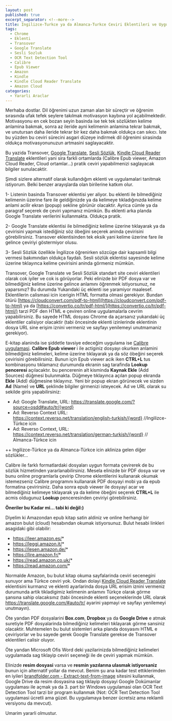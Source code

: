 ```yaml
---
layout: post
published: true
excerpt_separator: <!--more-->
title: Ingilizce-Turkce ya da Almanca-Turkce Ceviri Eklentileri ve Uygulamalari
tags:
  - Chrome
  - Eklenti
  - Transover
  - Google Translate
  - Sesli Sozluk
  - OCR Text Detection Tool
  - Calibre
  - Epub Viewer
  - Amazon
  - Kindle
  - Kindle Cloud Reader Translate
  - Amazon Cloud
categories:
  - Yararli Araclar
---
```

Merhaba dostlar. Dil öğrenimi uzun zaman alan bir süreçtir ve öğrenim sırasında ufak tefek seylere takılmak motivasyon kaybına yol açabilmektedir. Motivasyonu en cek bozan seyin basinda ise tek tek sözlükten kelime anlamina bakmak, sonra az ileride ayni kelimenin anlamina tekrar bakmak, ve unutursan daha ileride tekrar bir kez daha bakmak oldukça can sıkıcı. Iste bu yüzden bu ceviri sürecini asgari düzeye indirmek dil öğrenimi sirasinda oldukça motivasyonunuzun artmasini saglayacaktir.

Bu yazida Transover, [Google Translate](https://chrome.google.com/webstore/detail/google-translate/aapbdbdomjkkjkaonfhkkikfgjllcleb/), [Sesli Sözlük](https://chrome.google.com/webstore/detail/sesli-s%C3%B6zl%C3%BCk-dictionary/onboincchibngddijgpjgjllofjceifa), [Kindle Cloud Reader Translate](https://chrome.google.com/webstore/detail/kindle-cloud-reader-trans/ipalacjfeejceeogpnfaijpadginmfhk) eklentileri yani sira farkli ortamlarda (Calibre Epub viewer, Amazon Cloud Reader, Cloud ortamlar...) pratik ceviri yapabilmenizi saglayacak bilgiler sunulacaktir.

Şimdi sizlere alternatif olarak kullandığım eklenti ve uygulamalari tanitmak istiyorum. Belki benzer arayışlarda olan birilerine katkım olur.

<!--more-->

1- Listenin basinda Transover eklentisi yer aliyor. bu eklenti ile bilmediğiniz kelimenin üzerine fare ile geldiğinizde ya da kelimeye tıkladığınızda kelime anlami acilir ekran (popup) sekline görünür olacaktir. Ayrica cümle ya da paragraf seçerek de çeviri yapmanız mümkün. Bu eklenti arka planda Google Translate verilerini kullanmakta. Oldukça pratik.

2- Google Translate eklentisi ile bilmediğiniz kelime üzerine tıklayarak ya da çevirisini yapmak istediğiniz söz öbeğini seçerek aninda çevirisini görebilirsiniz. Transover eklentisinden tek eksik yani kelime üzerine fare ile gelince çeviriyi göstermiyor olusu.

3- Sesli Sözlük özellikle İngilizce öğrenirken sözcüge dair kapsamli bilgi vermesi bakımından oldukça faydalı. Sesli sözlük eklentisi sayesinde kelime üzerine tıklayınca kelime çevirisini aninda görmeniz mümkün.

Transover, Google Translate ve Sesli Sözlük standart site ceviri eklentileri olarak cok iyiler ve cok is görüyorlar. Peki elinizde bir PDF dosya var ve bilmediğiniz kelime üzerine gelince anlamını öğrenmek istiyorsunuz, ne yaparsınız? Bu durumda Yukarıdaki üç eklenti ise yaramiyor maalesef. Eklentilerin calismasi icin icerigin HTML formatta olmasi gerekiyor. Bundan ötürü [https://cloudconvert.com/pdf-to-html](https://cloudconvert.com/pdf-to-html) ya da [https://convertio.co/tr/pdf-html/](https://convertio.co/tr/pdf-html/) tarzi PDF den HTML e çeviren online uygulamalarla cevrim yapabilirsiniz. Bu sayede HTML dosyası Chrome da açarsanız yukarıdaki üç eklentiler calisiyor olacaktir (tabi öncesinde eklenti izinlerinde eklentinin dosya URL sine erişim iznini vermeniz ve sayfayı yenilemeyi unutmamaniz gerekiyor). 

E-kitap alaninda ise şiddetle tavsiye edeceğim uygulama ise [Calibre uygulamasi](https://calibre-ebook.com/download). **Calibre Epub viewer** i ile actiginiz dosyayı okurken anlamini bilmediğiniz kelimeleri, kelime üzerine tıklayarak ya da söz öbeğini seçerek çevirisini görebilirsiniz. Bunun için Epub viewer acik iken **CTRL+L** tus kombinasyonu tıklamanız durumunda ekranin sag tarafinda **Lookup penceresi** açılacaktır. bu pencerenin alt kisminda **Kaynak Ekle** (Add Sources) düğmesi bulunmakta. Düğmeye tıklayınca açılan popup ekranda **Ekle** (Add) düğmesine tıklayınız. Yeni bir popup ekran  görünecek ve sizden **Ad** (Name) ve **URL** şeklinde bilgiler girmenizi isteyecek. Ad ve URL olarak su sekilde giris yapabilirsiniz: 

 - Ad: Google Translate, URL:  https://translate.google.com/?source=osdd#auto/tr/{word}
 - Ad: Reverso   Context   URL: https://context.reverso.net/translation/english-turkish/{word}  //Ingilizce-Türkce icin
 -  Ad: Reverso Context, URL:   https://context.reverso.net/translation/german-turkish/{word}  // Almanca-Türkce icin

++ Ingilizce-Türkce ya da Almanca-Türkce icin akliniza gelen diğer sözlükler... 

Calibre ile farklı formatlardaki dosyaları uygun formata çevirerek de bu sözlük hizmetinden yararlanabilirsiniz. Mesela elinizde bir PDF dosya var ve bunu online programlarla çevirip Chrome eklentilerini kullanarak okumak istemezseniz Calibre programını kullanarak PDF dosyayi mobi ya da epub formatina çevirirsiniz. Daha sonra epub viewer ile dosyayi acar ve bilmediğiniz kelimeye tıklayarak ya da kelime öbeğini seçerek **CTRL+L** ile acmis oldugunuz **Lookup** penceresinden çeviriyi görebilirsiniz.

**Öneriler bu Kadar mi... tabi ki değil:)** 

Diyelim ki Amazondan epub kitap satin aldiniz ve online herhangi bir amazon bulut (cloud) hesabından okumak istiyorsunuz. Bulut hesabi linkleri asagidaki gibi olabilir: 

 - https://leer.amazon.es/*  
 - https://leggi.amazon.it/* 
 - https://lesen.amazon.de/*  
 - https://lire.amazon.fr/* 
 - https://read.amazon.co.uk/*
 - https://read.amazon.com/*

Normalde Amazon, bu bulut kitap okuma sayfalarinda ceviri secenegini sunuyor ama Türkce ceviri yok. Ondan dolayi [Kindle Cloud Reader Translate](https://chrome.google.com/webstore/detail/kindle-cloud-reader-trans/ipalacjfeejceeogpnfaijpadginmfhk) eklentisini kurmanız ve eklenti ayarlarinda dosya URL erisim iznini vermeniz durumunda artik tikladigimiz kelimenin anlamını Türkçe olarak görme şansına sahip olacaksınız (tabi öncesinde eklenti seçeneklerinde URL olarak https://translate.google.com/#auto/tr/ ayarini yapmayi ve sayfayı yenilemeyi unutmayın).

Öte yandan PDF dosyalarini **Box.com**, **Dropbox** ya da **Google Drive** e atmak suretiyle PDF dosyalarinda bilmediğiniz kelimeleri tıklayarak görme sansiniz olacaktir. Muhtemelen bu bulut sistemleri arka planda dosyasını HTML e çeviriyorlar ve bu sayede gerek Google Translate gerekse de Transover eklentileri calisir oluyor.

Öte yandan Microsoft Ofis Word deki yazilarinizda bilmediğiniz kelimeleri uygulamada sag tiklayip ceviri seçeneği ile de çeviri yapmak mümkün.

Elinizde **resim dosyasi** varsa ve **resmin yazılarına ulasmak istiyorsaniz** bunun için alternatif yollar da mevcut. Benim şu ana kadar test ettiklerimden en iyileri [brandfolder.com - Extract-text-from-image](https://brandfolder.com/workbench/extract-text-from-image) sitesini kullanmak, Google Drive da resim dosyasina sag tiklayip dosyayi Google Dokümanlar uygulaması ile açmak ya da 3. part bir Windows uygulamasi olan OCR Text Detection Tool tarzi bir program kullanmak (Not: OCR Text Detection Tool uygulamasi ücretli ama güzel. Bu uygulamaya benzer ücretsiz ama reklamli versiyonu da mevcut).

Umarim yararli olmustur.